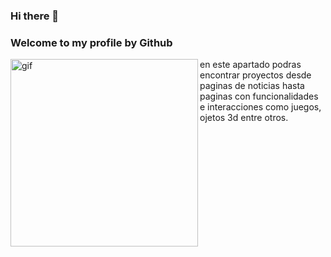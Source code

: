### Hi there 👋

<h3>Welcome to my profile by Github</h3>  

<img align="left" alt="gif" src="https://i.pinimg.com/originals/39/82/8c/39828c7dab661d0a305b43744dd9745e.gif" width="300px" height="300px">

<!--![image](https://user-images.githubusercontent.com/98986790/170529699-b709fc67-04f8-41b1-ac3d-637d888cb5b2.png)-->
en este apartado podras encontrar proyectos desde paginas de noticias hasta paginas con funcionalidades e interacciones como juegos, ojetos 3d entre otros.
